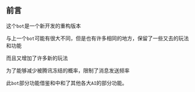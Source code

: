 ## 前言

这个`bot`是一个新开发的重构版本

与上一个`bot`可能有很大不同，但是也有许多相同的地方，保留了一些又去的玩法和功能

而且又增加了许多新的玩法

为了能够减少被腾讯冻结的概率，限制了消息发送频率



此`bot`部分功能借鉴和中和了其他各大`AI`的部分功能。



